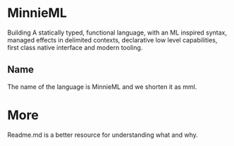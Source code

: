 # MinnieML

Building A statically typed, functional language, with an ML inspired syntax, managed effects in delimited contexts, declarative low level capabilities, first class native interface and modern tooling.

## Name

The name of the language is MinnieML and we shorten it as mml.

# More

Readme.md is a better resource for understanding what and why.